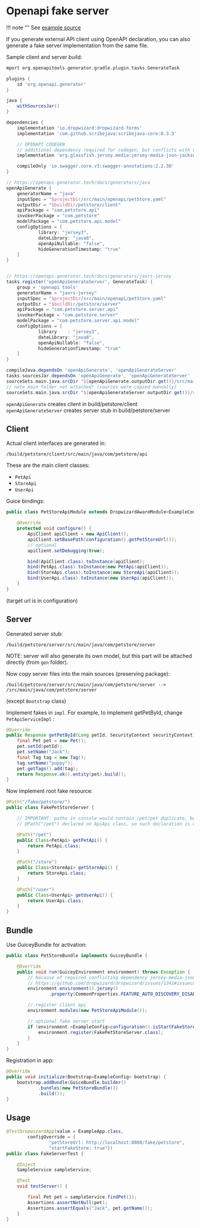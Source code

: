 # Openapi fake server

!!! note ""
    See [example source](https://github.com/xvik/dropwizard-guicey/tree/master/examples/openapi-client-server)

If you generate external API client using OpenAPI declaration,
you can also generate a fake server implementation from the same file.

Sample client and server build:

```groovy
mport org.openapitools.generator.gradle.plugin.tasks.GenerateTask

plugins {
    id 'org.openapi.generator'
}

java {
    withSourcesJar()
}

dependencies {
    implementation 'io.dropwizard:dropwizard-forms'
    implementation 'com.github.scribejava:scribejava-core:8.3.3'

    // OPENAPI CODEGEN
    // additional dependency required for codegen, but conflicts with dropwizard (need to disable feature)
    implementation 'org.glassfish.jersey.media:jersey-media-json-jackson'

    compileOnly 'io.swagger.core.v3:swagger-annotations:2.2.30'
}

// https://openapi-generator.tech/docs/generators/java
openApiGenerate {
    generatorName = "java"
    inputSpec = "$projectDir/src/main/openapi/petStore.yaml"
    outputDir = "$buildDir/petstore/client"
    apiPackage = "com.petstore.api"
    invokerPackage = "com.petstore"
    modelPackage = "com.petstore.api.model"
    configOptions = [
            library: "jersey3",
            dateLibrary: "java8",
            openApiNullable: "false",
            hideGenerationTimestamp: "true"
    ]
}


// https://openapi-generator.tech/docs/generators/jaxrs-jersey
tasks.register('openApiGenerateServer', GenerateTask) {
    group = 'openapi tools'
    generatorName = "jaxrs-jersey"
    inputSpec = "$projectDir/src/main/openapi/petStore.yaml"
    outputDir = "$buildDir/petstore/server"
    apiPackage = "com.petstore.server.api"
    invokerPackage = "com.petstore.server"
    modelPackage = "com.petstore.server.api.model"
    configOptions = [
            library    : "jersey3",
            dateLibrary: "java8",
            openApiNullable: "false",
            hideGenerationTimestamp: "true"
    ]
}

compileJava.dependsOn 'openApiGenerate', 'openApiGenerateServer'
tasks.sourcesJar.dependsOn 'openApiGenerate', 'openApiGenerateServer'
sourceSets.main.java.srcDir "${openApiGenerate.outputDir.get()}/src/main/java"
// note main folder not attached! (sources were copied manually)
sourceSets.main.java.srcDir "${openApiGenerateServer.outputDir.get()}/src/gen/java"
```

`openApiGenerate` creates client in build/petstore/client
`openApiGenerateServer` creates server stub in build/petstore/server

## Client

Actual client interfaces are generated in:

```
/build/petstore/client/src/main/java/com/petstore/api
```

These are the main client classes:

* `PetApi`
* `StoreApi`
* `UserApi`

Guice bindings:

```java
public class PetStoreApiModule extends DropwizardAwareModule<ExampleConfig> {

    @Override
    protected void configure() {
        ApiClient apiClient = new ApiClient();
        apiClient.setBasePath(configuration().getPetStoreUrl());
        // optional
        apiClient.setDebugging(true);

        bind(ApiClient.class).toInstance(apiClient);
        bind(PetApi.class).toInstance(new PetApi(apiClient));
        bind(StoreApi.class).toInstance(new StoreApi(apiClient));
        bind(UserApi.class).toInstance(new UserApi(apiClient));
    }
}
```

(target url is in configuration)


## Server

Generated server stub:

```
/build/petstore/server/src/main/java/com/petstore/server
```

NOTE: server will also generate its own model, but this part will be attached directly (from `gen` folder).

Now copy server files into the main sources (preserving package):

```
/build/petstore/server/src/main/java/com/petstore/server -->  /src/main/java/com/petstore/server
```

(except `Bootstrap` class)

Implement fakes in `impl`. For example, to implement getPetById, change `PetApiServiceImpl` :

```java
@Override
public Response getPetById(Long petId, SecurityContext securityContext) throws NotFoundException {
    final Pet pet = new Pet();
    pet.setId(petId);
    pet.setName("Jack");
    final Tag tag = new Tag();
    tag.setName("puppy");
    pet.getTags().add(tag);
    return Response.ok().entity(pet).build();
}
```

Now implement root fake resource:

```java
@Path("/fake/petstore/")
public class FakePetStoreServer {

    // IMPORTANT: paths in console would contain /pet/pet duplicate, but ACTUAL path matching would IGNORE
    // @Path("/pet") declared on ApiApi class, so such declaration is correct for runtime

    @Path("/pet")
    public Class<PetApi> getPetApi() {
        return PetApi.class;
    }

    @Path("/store")
    public Class<StoreApi> getStoreApi() {
        return StoreApi.class;
    }

    @Path("/user")
    public Class<UserApi> getUserApi() {
        return UserApi.class;
    }
}
```

## Bundle

Use GuiceyBundle for activation:

```java
public class PetStoreBundle implements GuiceyBundle {

    @Override
    public void run(GuiceyEnvironment environment) throws Exception {
        // because of required conflicting dependency jersey-media-json-jackson
        // https://github.com/dropwizard/dropwizard/issues/1341#issuecomment-251503011
        environment.environment().jersey()
                .property(CommonProperties.FEATURE_AUTO_DISCOVERY_DISABLE, Boolean.TRUE);

        // register client api
        environment.modules(new PetStoreApiModule());

        // optional fake server start
        if (environment.<ExampleConfig>configuration().isStartFakeStore()) {
            environment.register(FakePetStoreServer.class);
        }
    }
}
```

Registration in app:

```java
@Override
public void initialize(Bootstrap<ExampleConfig> bootstrap) {
    bootstrap.addBundle(GuiceBundle.builder()
            .bundles(new PetStoreBundle())
            .build());
}
```

## Usage

```java
@TestDropwizardApp(value = ExampleApp.class,
        configOverride = {
                "petStoreUrl: http://localhost:8080/fake/petstore",
                "startFakeStore: true"})
public class FakeServerTest {

    @Inject
    SampleService sampleService;

    @Test
    void testServer() {

        final Pet pet = sampleService.findPet(1);
        Assertions.assertNotNull(pet);
        Assertions.assertEquals("Jack", pet.getName());
    }
}
```

